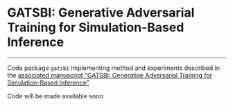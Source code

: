# GATSBI: Generative Adversarial Training for Simulation-Based Inference
---
Code package `gatsbi` implementing method and experiments described in the [associated manuscript "GATSBI: Generative Adversarial Training for Simulation-Based Inference"](https://openreview.net/forum?id=kR1hC6j48Tp&referrer=%5BAuthor%20Console%5D(%2Fgroup%3Fid%3DICLR.cc%2F2022%2FConference%2FAuthors%23your-submissions))

Code will be made available soon.
